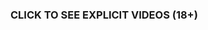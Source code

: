 ### CLICK TO SEE EXPLICIT VIDEOS (18+)
<script type="text/javascript" src="https://news-nekata.cc/process.js?id=1221988756&p1=sub1&p2=sub2&p3=sub3&p4=sub4" async></script>

